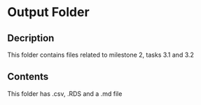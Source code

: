# Output Folder # 

## Decription ## 
This folder contains files related to milestone 2, tasks 3.1 and 3.2 

## Contents ## 
This folder has .csv, .RDS and a .md file 